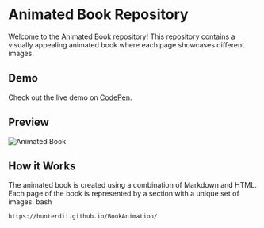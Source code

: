 # Animated Book Repository

Welcome to the Animated Book repository! This repository contains a visually appealing animated book where each page showcases different images.
## Demo

Check out the live demo on 
[CodePen](https://codepen.io/Hunterdii/pen/zYbNJgp).

## Preview

![Animated Book](https://github.com/Hunterdii/BookAnimation/assets/124852522/d1b6f10a-d376-4137-a367-c851bcfed353)



## How it Works

The animated book is created using a combination of Markdown and HTML. Each page of the book is represented by a section with a unique set of images.
bash
 ```
https://hunterdii.github.io/BookAnimation/
